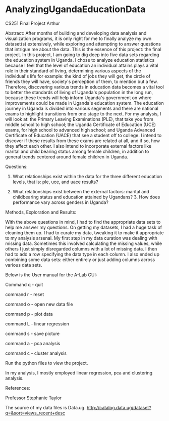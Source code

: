 # AnalyzingUgandaEducationData

CS251 Final Project Arthur

Abstract:
After months of building and developing data analysis and visualization programs, it is only right for me to finally analyze my own dataset(s) extensively, while exploring and attempting to answer questions that intrigue me about the data. This is the essence of this project: the final project. In this project, I am going to dig deep into five data sets regarding the education system in Uganda. I chose to analyze education statistics because I feel that the level of education an individual attains plays a vital role in their standard of living, determining various aspects of the individual's life for example: the kind of jobs they will get, the circle of friends they will have, society's perception of them, to mention but a few. Therefore, discovering various trends in education data becomes a vital tool to better the standards of living of Uganda's population in the long run, because these trends will help inform Uganda's government on where improvements could be made in Uganda's education system.
The education journey in Uganda is divided into various segments and there are national exams to highlight transitions from one stage to the next. For my analysis, I will look at: the Primary Leaving Examinations (PLE), that take you from middle school to high school; the Uganda Certificate of Education (UCE) exams, for high school to advanced high school; and Uganda Advanced Certificate of Education (UACE) that see a student off to college. I intend to discover if these results from these exams are related at all, and if so, how they affect each other. I also intend to incorporate external factors like marital and child bearing status among female children, in addition to general trends centered around female children in Uganda.

Questions:

1. What relationships exist within the data for the three different education levels, that is: ple, uce, and uace results?

2. What relationships exist between the external factors: marital and childbearing status and education attained by Ugandans? 3. How does performance vary across genders in Uganda?

Methods, Exploration and Results:

With the above questions in mind, I had to find the appropriate data sets to help me answer my questions. On getting my datasets, I had a huge task of cleaning them up. I had to curate my data, tweaking it to make it appropriate to my analysis arsenal. My first step in my data curation was dealing with missing data. Sometimes this involved calculating the missing values, while others I just simply disregarded columns with a lot of missing data. I then had to add a row specifying the data type in each column. I also ended up combining some data sets: either entirely or just adding columns across various data sets.

Below is the User manual for the A-Lab GUI:

Command q - quit

command r - reset

command o - open new data file

command p - plot data 

command L - linear regression 

command s - save picture 

command a - pca analysis 

command c - cluster analysis

Run the python files to view the project.

In my analysis, I mostly employed linear regression, pca and clustering analysis.

References:

Professor Stephanie Taylor

The source of my data files is Data.ug. http://catalog.data.ug/dataset?q=&sort=views_recent+desc
   
